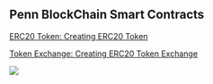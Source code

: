<h2 style="align:center;" >Penn BlockChain Smart Contracts </h2>

<a href="https://github.com/Henri93/PennBlockchain-Smart-Contracts/tree/master/hw0">ERC20 Token: Creating ERC20 Token</a>

<a href="https://github.com/Henri93/PennBlockchain-Smart-Contracts/tree/master/hw01">Token Exchange: Creating ERC20 Token Exchange</a>

<img src="https://scontent-iad3-1.xx.fbcdn.net/v/t31.0-8/22289706_1691737824171365_7593308795196866027_o.jpg?_nc_cat=0&oh=3a29e2254ce529dbe900ac926cf79270&oe=5B52A042" />




